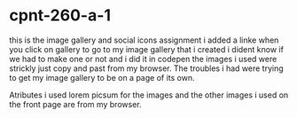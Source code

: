 # cpnt-260-a-1
this is the image gallery and social icons assignment
i added a linke when you click on gallery to go to my image gallery that i created i dident know if we had to make one or not and i did it in codepen 
the images i used were strickly just copy and past from my browser.
The troubles i had were trying to get my image gallery to be on a page of its own. 






Atributes i used lorem picsum for the images 
and the other images i used on the front page are from my browser.
